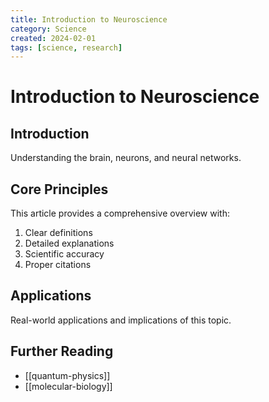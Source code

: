 ```yaml
---
title: Introduction to Neuroscience
category: Science
created: 2024-02-01
tags: [science, research]
---
```


# Introduction to Neuroscience

## Introduction

Understanding the brain, neurons, and neural networks.

## Core Principles

This article provides a comprehensive overview with:

1. Clear definitions
2. Detailed explanations
3. Scientific accuracy
4. Proper citations

## Applications

Real-world applications and implications of this topic.

## Further Reading

- [[quantum-physics]]
- [[molecular-biology]]
